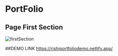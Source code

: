 # PortFolio
## Page First Section
![firstSection](https://user-images.githubusercontent.com/90702705/232695894-7a0e2cf4-82b8-406b-b09c-911d7af069da.png)

##DEMO LINK
https://rishiportfoliodemo.netlify.app/
